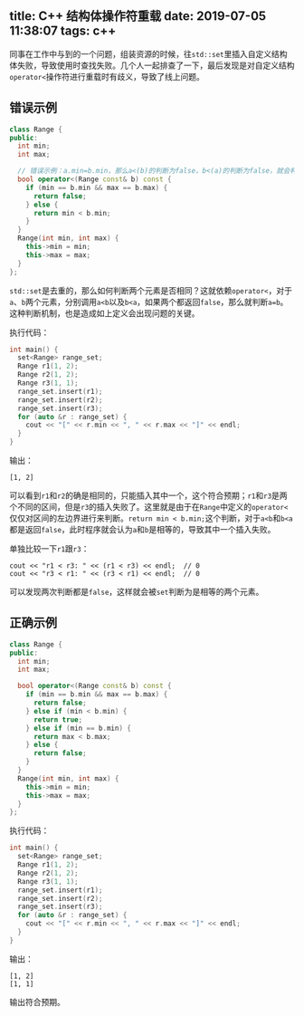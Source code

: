 title: C++ 结构体操作符重载
date: 2019-07-05 11:38:07
tags: c++
---

同事在工作中与到的一个问题，组装资源的时候，往`std::set`里插入自定义结构体失败，导致使用时查找失败。几个人一起排查了一下，最后发现是对自定义结构`operator<`操作符进行重载时有歧义，导致了线上问题。

<!-- more -->

## 错误示例

``` c++
class Range {
public:
  int min;
  int max;

  // 错误示例：a.min=b.min，那么a<(b)的判断为false，b<(a)的判断为false，就会判断a=b，无法插入
  bool operator<(Range const& b) const {
    if (min == b.min && max == b.max) {
      return false;
    } else {
      return min < b.min;
    }
  }
  Range(int min, int max) {
    this->min = min;
    this->max = max;
  }
};
```

`std::set`是去重的，那么如何判断两个元素是否相同？这就依赖`operator<`，对于`a`、`b`两个元素，分别调用`a<b`以及`b<a`，如果两个都返回`false`，那么就判断`a=b`。这种判断机制，也是造成如上定义会出现问题的关键。

执行代码：

``` c++
int main() {
  set<Range> range_set;
  Range r1(1, 2);
  Range r2(1, 2);
  Range r3(1, 1);
  range_set.insert(r1);
  range_set.insert(r2);
  range_set.insert(r3);  
  for (auto &r : range_set) {
    cout << "[" << r.min << ", " << r.max << "]" << endl;
  }
}
```

输出：
```
[1, 2]
```

可以看到`r1`和`r2`的确是相同的，只能插入其中一个，这个符合预期；`r1`和`r3`是两个不同的区间，但是`r3`的插入失败了。这里就是由于在`Range`中定义的`operator<`仅仅对区间的左边界进行来判断。`return min < b.min;`这个判断，对于`a<b`和`b<a`都是返回`false`，此时程序就会认为`a`和`b`是相等的，导致其中一个插入失败。

单独比较一下`r1`跟`r3`：
```
cout << "r1 < r3: " << (r1 < r3) << endl;  // 0
cout << "r3 < r1: " << (r3 < r1) << endl;  // 0
```

可以发现两次判断都是`false`，这样就会被`set`判断为是相等的两个元素。

## 正确示例

``` c++
class Range {
public:
  int min;
  int max;

  bool operator<(Range const& b) const {
    if (min == b.min && max == b.max) {
      return false;
    } else if (min < b.min) {
      return true;
    } else if (min == b.min) {
      return max < b.max;
    } else {
      return false;
    }
  }
  Range(int min, int max) {
    this->min = min;
    this->max = max;
  }
};
```

执行代码：
``` c++
int main() {
  set<Range> range_set;
  Range r1(1, 2);
  Range r2(1, 2);
  Range r3(1, 1);
  range_set.insert(r1);
  range_set.insert(r2);
  range_set.insert(r3);  
  for (auto &r : range_set) {
    cout << "[" << r.min << ", " << r.max << "]" << endl;
  }
}
```

输出：
```
[1, 2]
[1, 1]
```

输出符合预期。